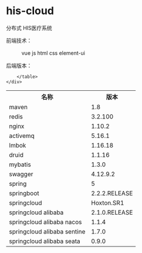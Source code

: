 # his-cloud
分布式 HIS医疗系统 

  前端技术：
  
　　　vue js html css element-ui
  	
  后端版本：
 　
    <div>
        <table>
              <tr>
                <th>名称</th>
                <th>版本</th>
              </tr>
              <tr>
                <td>maven</td>
                <td>1.8</td>
              </tr>
              <tr>
                <td>redis</td>
                <td>3.2.100</td>
              </tr>
              <tr>
                <td>nginx</td>
                <td>1.10.2</td>
              </tr>
              <tr>
                <td>activemq</td>
                <td>5.16.1</td>
              </tr>
              <tr>
                <td>lmbok</td>
                <td>1.16.18</td>
              </tr>
              <tr>
                <td>druid</td>
                <td>1.1.16</td>
              </tr>
              <tr>
                <td>mybatis</td>
                <td>1.3.0</td>
              </tr>
              <tr>
                <td>swagger</td>
                <td>4.12.9.2</td>
              </tr>
              <tr>
                <td>spring</td>
                <td>5</td>
              </tr>
              <tr>
                <td>springboot</td>
                <td>2.2.2.RELEASE</td>
              </tr>
              <tr>
                <td>springcloud</td>
                <td>Hoxton.SR1</td>
              </tr>
              <tr>
                <td>springcloud alibaba</td>
                <td>2.1.0.RELEASE</td>
              </tr>
              <tr>
                <td>springcloud alibaba nacos</td>
                <td>1.1.4</td>
              </tr>
              <tr>
                <td>springcloud alibaba sentine</td>
                <td>1.7.0</td>
              </tr>
              <tr>
                <td>springcloud alibaba seata</td>
                <td>0.9.0</td>
              </tr>


        </table>
    </div>
    
 
    
    
	
  
  
  
  
  
  
  
  
  
  
  


